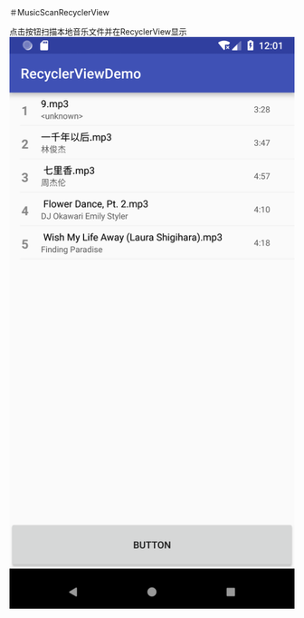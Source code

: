 ＃MusicScanRecyclerView

点击按钮扫描本地音乐文件并在RecyclerView显示
![screenshot](https://github.com/cvbnt/MusicScanRecyclerView/raw/master/README/Screenshot.png)
